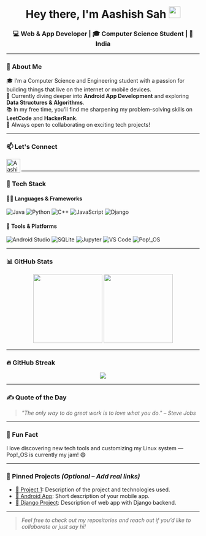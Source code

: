 <!-- Banner or intro GIF -->
<h1 align="center">Hey there, I'm Aashish Sah <img src="https://media.tenor.com/images/3b388fe03da271d2674faf85eb7c3fcd/tenor.gif" width="30px" /></h1>

<h3 align="center">💻 Web & App Developer | 🎓 Computer Science Student | 📍 India</h3>

---

### 🚀 About Me

🎓 I’m a Computer Science and Engineering student with a passion for building things that live on the internet or mobile devices.  
📱 Currently diving deeper into **Android App Development** and exploring **Data Structures & Algorithms**.  
📚 In my free time, you’ll find me sharpening my problem-solving skills on **LeetCode** and **HackerRank**.  
🎯 Always open to collaborating on exciting tech projects!

---

### 📫 Let's Connect

<a href="https://www.linkedin.com/in/aashish-sah-a6549b287/">
  <img align="left" alt="Aashish Sah | LinkedIn" width="36px" src="https://i.pinimg.com/originals/de/b4/6f/deb46f02a59e3b3a2aa58fac16290d63.gif" />
</a>

<br/>

---

### 🧠 Tech Stack

#### 👨‍💻 Languages & Frameworks
![Java](https://img.shields.io/badge/Java-ED8B00?style=for-the-badge&logo=openjdk&logoColor=white)
![Python](https://img.shields.io/badge/Python-3670A0?style=for-the-badge&logo=python&logoColor=ffdd54)
![C++](https://img.shields.io/badge/C++-00599C?style=for-the-badge&logo=c%2B%2B&logoColor=white)
![JavaScript](https://img.shields.io/badge/JavaScript-F7DF1E?style=for-the-badge&logo=javascript&logoColor=black)
![Django](https://img.shields.io/badge/Django-092E20?style=for-the-badge&logo=django&logoColor=white)

#### 🧰 Tools & Platforms
![Android Studio](https://img.shields.io/badge/Android_Studio-346ac1?style=for-the-badge&logo=android-studio&logoColor=white)
![SQLite](https://img.shields.io/badge/SQLite-07405E?style=for-the-badge&logo=sqlite&logoColor=white)
![Jupyter](https://img.shields.io/badge/Jupyter-F37626?style=for-the-badge&logo=jupyter&logoColor=white)
![VS Code](https://img.shields.io/badge/VS%20Code-007ACC?style=for-the-badge&logo=visual-studio-code&logoColor=white)
![Pop!_OS](https://img.shields.io/badge/Pop!_OS-48B9C7?style=for-the-badge&logo=Pop!_OS&logoColor=white)

---

### 📊 GitHub Stats

<div align="center">
  <img src="https://github-readme-stats.vercel.app/api?username=Aas-hish&show_icons=true&theme=radical" height="180px"/>
  <img src="https://github-readme-stats.vercel.app/api/top-langs/?username=Aas-hish&layout=compact&langs_count=10&theme=radical" height="180px"/>
</div>

---

### 🔥 GitHub Streak

<div align="center">
  <img src="https://github-readme-streak-stats.herokuapp.com/?user=Aas-hish&theme=radical" />
</div>

---

### ✍️ Quote of the Day
> _"The only way to do great work is to love what you do." – Steve Jobs_

---

### 🌟 Fun Fact
I love discovering new tech tools and customizing my Linux system — Pop!\_OS is currently my jam! 😄

---

### 📌 Pinned Projects _(Optional – Add real links)_

- [🔗 Project 1](#): Description of the project and technologies used.
- [🔗 Android App](#): Short description of your mobile app.
- [🔗 Django Project](#): Description of web app with Django backend.

---

> _Feel free to check out my repositories and reach out if you’d like to collaborate or just say hi!_

